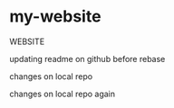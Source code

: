 # my-website
WEBSITE

updating readme on github before rebase

changes on local repo

changes on local repo again

